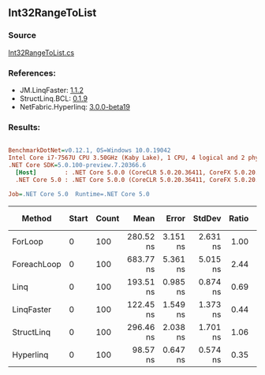﻿## Int32RangeToList

### Source
[Int32RangeToList.cs](../LinqBenchmarks/Int32/Range/Int32RangeToList.cs)

### References:
- JM.LinqFaster: [1.1.2](https://www.nuget.org/packages/JM.LinqFaster/1.1.2)
- StructLinq.BCL: [0.1.9](https://www.nuget.org/packages/StructLinq.BCL/0.1.9)
- NetFabric.Hyperlinq: [3.0.0-beta19](https://www.nuget.org/packages/NetFabric.Hyperlinq/3.0.0-beta19)

### Results:
``` ini

BenchmarkDotNet=v0.12.1, OS=Windows 10.0.19042
Intel Core i7-7567U CPU 3.50GHz (Kaby Lake), 1 CPU, 4 logical and 2 physical cores
.NET Core SDK=5.0.100-preview.7.20366.6
  [Host]        : .NET Core 5.0.0 (CoreCLR 5.0.20.36411, CoreFX 5.0.20.36411), X64 RyuJIT
  .NET Core 5.0 : .NET Core 5.0.0 (CoreCLR 5.0.20.36411, CoreFX 5.0.20.36411), X64 RyuJIT

Job=.NET Core 5.0  Runtime=.NET Core 5.0  

```
|      Method | Start | Count |      Mean |    Error |   StdDev | Ratio | RatioSD |  Gen 0 | Gen 1 | Gen 2 | Allocated |
|------------ |------ |------ |----------:|---------:|---------:|------:|--------:|-------:|------:|------:|----------:|
|     ForLoop |     0 |   100 | 280.52 ns | 3.151 ns | 2.631 ns |  1.00 |    0.00 | 0.5660 |     - |     - |    1184 B |
| ForeachLoop |     0 |   100 | 683.77 ns | 5.361 ns | 5.015 ns |  2.44 |    0.04 | 0.5922 |     - |     - |    1240 B |
|        Linq |     0 |   100 | 193.51 ns | 0.985 ns | 0.874 ns |  0.69 |    0.01 | 0.2370 |     - |     - |     496 B |
|  LinqFaster |     0 |   100 | 122.45 ns | 1.549 ns | 1.373 ns |  0.44 |    0.01 | 0.4206 |     - |     - |     880 B |
|  StructLinq |     0 |   100 | 296.46 ns | 2.038 ns | 1.701 ns |  1.06 |    0.01 | 0.5774 |     - |     - |    1208 B |
|   Hyperlinq |     0 |   100 |  98.57 ns | 0.647 ns | 0.574 ns |  0.35 |    0.00 | 0.2333 |     - |     - |     488 B |
